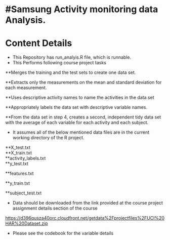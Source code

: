 #Samsung Activity monitoring data Analysis. 
=======
# Content Details
* This Repository has run_analyis.R file, which is runnable.
* This Performs following course project tasks

**Merges the training and the test sets to create one data set.

**Extracts only the measurements on the mean and standard deviation for each measurement. 

**Uses descriptive activity names to name the activities in the data set

**Appropriately labels the data set with descriptive variable names. 

**From the data set in step 4, creates a second, independent tidy data set with the average of each variable for each activity and each subject.

* It assumes all of the below mentioned data files are in the current working directory of the R project.

**X_test.txt				
**X_train.txt				
**activity_labels.txt		
**y_test.txt

**features.txt				

**y_train.txt

**subject_test.txt

* Data should be downloaded from the link provided at the course project assignment details section of the course

https://d396qusza40orc.cloudfront.net/getdata%2Fprojectfiles%2FUCI%20HAR%20Dataset.zip

* Please see the codebook for the variable details 
